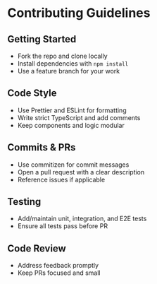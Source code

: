 # Contributing Guidelines

<!-- explains how to contribute to HealthAssist AI -->

## Getting Started
- Fork the repo and clone locally
- Install dependencies with `npm install`
- Use a feature branch for your work

## Code Style
- Use Prettier and ESLint for formatting
- Write strict TypeScript and add comments
- Keep components and logic modular

## Commits & PRs
- Use commitizen for commit messages
- Open a pull request with a clear description
- Reference issues if applicable

## Testing
- Add/maintain unit, integration, and E2E tests
- Ensure all tests pass before PR

## Code Review
- Address feedback promptly
- Keep PRs focused and small
